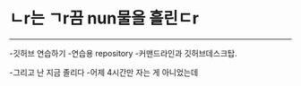# ㄴr는 ㄱr끔 nun물을 흘린ㄷr

---

-깃허브 연습하기
  -연습용 repository
  -커맨드라인과 깃허브데스크탑.

-그리고 난 지금 졸리다
  -어제 4시간만 자는 게 아니었는데
